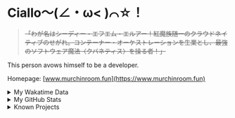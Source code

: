 # Ciallo～(∠・ω< )⌒☆！

> ~~「わが名はシーディー・エフエム・エルアー！紅魔族随一のクラウドネイティブのせがれ。コンテーナー・オーケストレーションを生業とし、最強のソフトウェア魔法〈クバネティス〉を操る者！」~~

This person avows himself to be a developer.

Homepage: [www.murchinroom.fun](https://www.murchinroom.fun)

<details>

<summary>My Wakatime Data</summary>

<!--START_SECTION:waka-->
![Lines of code](https://img.shields.io/badge/From%20Hello%20World%20I%27ve%20Written-9.6%20million%20lines%20of%20code-blue)

**🐱 My GitHub Data** 

> 📦 794.2 kB Used in GitHub's Storage 
 > 
> 🏆 1,178 Contributions in the Year 2024
 > 
> 🚫 Not Opted to Hire
 > 
> 📜 94 Public Repositories 
 > 
> 🔑 31 Private Repositories 
 > 
**I'm an Early 🐤** 

```text
🌞 Morning                2207 commits        ██████░░░░░░░░░░░░░░░░░░░   23.67 % 
🌆 Daytime                4127 commits        ███████████░░░░░░░░░░░░░░   44.26 % 
🌃 Evening                2916 commits        ████████░░░░░░░░░░░░░░░░░   31.27 % 
🌙 Night                  75 commits          ░░░░░░░░░░░░░░░░░░░░░░░░░   00.80 % 
```
📅 **I'm Most Productive on Tuesday** 

```text
Monday                   1192 commits        ███░░░░░░░░░░░░░░░░░░░░░░   12.78 % 
Tuesday                  1649 commits        ████░░░░░░░░░░░░░░░░░░░░░   17.68 % 
Wednesday                1635 commits        ████░░░░░░░░░░░░░░░░░░░░░   17.53 % 
Thursday                 1328 commits        ████░░░░░░░░░░░░░░░░░░░░░   14.24 % 
Friday                   1387 commits        ████░░░░░░░░░░░░░░░░░░░░░   14.87 % 
Saturday                 1147 commits        ███░░░░░░░░░░░░░░░░░░░░░░   12.30 % 
Sunday                   987 commits         ███░░░░░░░░░░░░░░░░░░░░░░   10.58 % 
```


**I Mostly Code in Go** 

```text
Go                       37 repos            █████████░░░░░░░░░░░░░░░░   34.91 % 
Swift                    6 repos             █░░░░░░░░░░░░░░░░░░░░░░░░   05.66 % 
Vue                      6 repos             █░░░░░░░░░░░░░░░░░░░░░░░░   05.66 % 
Rust                     3 repos             █░░░░░░░░░░░░░░░░░░░░░░░░   02.83 % 
Shell                    2 repos             ░░░░░░░░░░░░░░░░░░░░░░░░░   01.89 % 
```




 Last Updated on 17/10/2024 01:46:00 UTC
<!--END_SECTION:waka-->

</details>

<details>
 
 <summary>My GitHub Stats</summary>

[![CDFMLR's github stats](https://github-readme-stats.vercel.app/api?username=cdfmlr&count_private=true&show_icons=true)](https://github.com/anuraghazra/github-readme-stats)
 
</details>

<details>

<summary>Known Projects</summary>

[![Star History Chart](https://api.star-history.com/svg?repos=cdfmlr/pyflowchart,cdfmlr/muvtuber,cdfmlr/crud,cdfmlr/murecom-verse-1,cdfmlr/murecom-intro&type=Date)](https://star-history.com/#cdfmlr/pyflowchart&cdfmlr/muvtuber&cdfmlr/crud&cdfmlr/murecom-verse-1&cdfmlr/murecom-intro&Date)

 </details>
